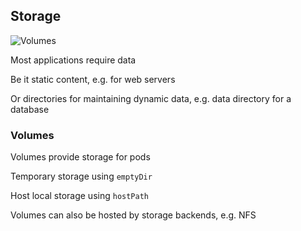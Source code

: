 ## Storage

![Volumes](120_kubernetes/12_volumes/volumes.drawio.svg) <!-- .element: style="float: right; width: 8em;" -->

Most applications require data

Be it static content, e.g. for web servers

Or directories for maintaining dynamic data, e.g. data directory for a database

### Volumes

Volumes provide storage for pods

Temporary storage using `emptyDir`

Host local storage using `hostPath`

Volumes can also be hosted by storage backends, e.g. NFS
